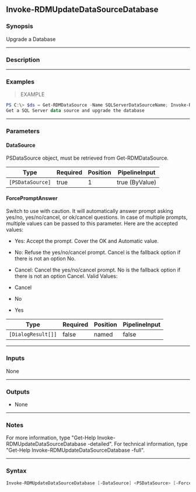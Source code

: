 Invoke-RDMUpdateDataSourceDatabase
----------------------------------

### Synopsis
Upgrade a Database

---

### Description

---

### Examples
> EXAMPLE

```PowerShell
PS C:\> $ds = Get-RDMDataSource -Name SQLServerDataSourceName; Invoke-RDMUpdateDataSourceDatabase -DataSource $ds
Get a SQL Server data source and upgrade the database
```

---

### Parameters
#### **DataSource**
PSDataSource object, must be retrieved from Get-RDMDataSource.

|Type            |Required|Position|PipelineInput |
|----------------|--------|--------|--------------|
|`[PSDataSource]`|true    |1       |true (ByValue)|

#### **ForcePromptAnswer**
Switch to use with caution. It will automatically answer prompt asking yes/no, yes/no/cancel, or ok/cancel questions. In case of multiple prompts, multiple values can be passed to this parameter. Here are the accepted values:
* Yes: Accept the prompt. Cover the OK and Automatic value.
* No: Refuse the yes/no/cancel prompt. Cancel is the fallback option if there is not an option No.
* Cancel: Cancel the yes/no/cancel prompt. No is the fallback option if there is not an option Cancel.
Valid Values:

* Cancel
* No
* Yes

|Type              |Required|Position|PipelineInput|
|------------------|--------|--------|-------------|
|`[DialogResult[]]`|false   |named   |false        |

---

### Inputs
None

---

### Outputs
* None

---

### Notes
For more information, type "Get-Help Invoke-RDMUpdateDataSourceDatabase -detailed". For technical information, type "Get-Help Invoke-RDMUpdateDataSourceDatabase -full".

---

### Syntax
```PowerShell
Invoke-RDMUpdateDataSourceDatabase [-DataSource] <PSDataSource> [-ForcePromptAnswer <Cancel | No | Yes>] [<CommonParameters>]
```
